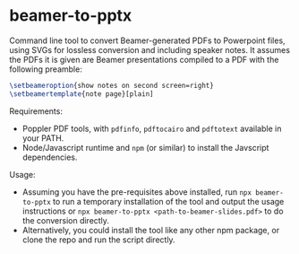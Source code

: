 # beamer-to-pptx

Command line tool to convert Beamer-generated PDFs to Powerpoint files, using SVGs for lossless conversion and including speaker notes. It assumes the PDFs it is given are Beamer presentations compiled to a PDF with the following preamble:

``` latex
\setbeameroption{show notes on second screen=right}
\setbeamertemplate{note page}[plain]
```

Requirements:

  - Poppler PDF tools, with `pdfinfo`, `pdftocairo` and `pdftotext` available in your PATH.
  - Node/Javascript runtime and `npm` (or similar) to install the Javscript dependencies.

Usage:

  - Assuming you have the pre-requisites above installed, run `npx beamer-to-pptx` to run a temporary installation of the tool and output the usage instructions or `npx beamer-to-pptx <path-to-beamer-slides.pdf>` to do the conversion directly.
  - Alternatively, you could install the tool like any other npm package, or clone the repo and run the script directly.
